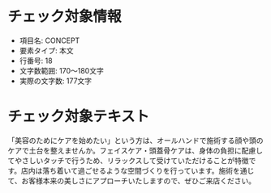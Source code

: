 # チェック対象情報

- 項目名: CONCEPT
- 要素タイプ: 本文
- 行番号: 18
- 文字数範囲: 170～180文字
- 実際の文字数: 177文字

# チェック対象テキスト

「美容のためにケアを始めたい」という方は、オールハンドで施術する顔や頭のケアで土台を整えませんか。フェイスケア・頭蓋骨ケアは、身体の負担に配慮してやさしいタッチで行うため、リラックスして受けていただけることが特徴です。店内は落ち着いて過ごせるような空間づくりを行っています。施術を通じて、お客様本来の美しさにアプローチいたしますので、ぜひご来店ください。